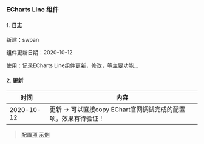 ### ECharts Line 组件

#### 1. 日志

新建：swpan

组件更新日期：2020-10-12

使用：记录ECharts Line组件更新，修改，等主要功能...



#### 2. 更新

| 时间       | 内容                                                         |
| ---------- | ------------------------------------------------------------ |
| 2020-10-12 | 更新 -> 可以直接copy EChart官网调试完成的配置项，效果有待验证！ |

> [配置项](https://echarts.apache.org/zh/option.html#xAxis.type)	[示例](https://echarts.apache.org/examples/zh/index.html)

